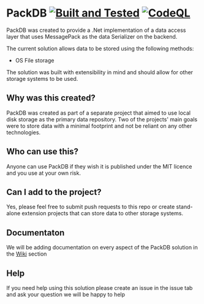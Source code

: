 # PackDB [![Built and Tested](https://github.com/TechLiam/PackDB.FileSystem/actions/workflows/BuildAndTestAction.yml/badge.svg)](https://github.com/TechLiam/PackDB.FileSystem/actions/workflows/BuildAndTestAction.yml) [![CodeQL](https://github.com/TechLiam/PackDB.FileSystem/actions/workflows/codeql-analysis.yml/badge.svg)](https://github.com/TechLiam/PackDB.FileSystem/actions/workflows/codeql-analysis.yml)
PackDB was created to provide a .Net implementation of a data access layer that uses MessagePack as the data Serializer on the backend.

The current solution allows data to be stored using the following methods:
- OS File storage

The solution was built with extensibility in mind and should allow for other storage systems to be used.

## Why was this created?
PackDB was created as part of a separate project that aimed to use local disk storage as the primary data repository. Two of the projects' main goals were to store data with a minimal footprint and not be reliant on any other technologies.

## Who can use this?
Anyone can use PackDB if they wish it is published under the MIT licence and you use at your own risk.

## Can I add to the project?
Yes, please feel free to submit push requests to this repo or create stand-alone extension projects that can store data to other storage systems.

## Documentaton
We will be adding documentation on every aspect of the PackDB solution in the [Wiki](https://github.com/TechLiam/PackDB/wiki) section

## Help
If you need help using this solution please create an issue in the issue tab and ask your question we will be happy to help
